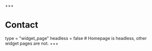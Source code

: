 +++
# Contact
type = "widget_page"
headless = false  # Homepage is headless, other widget pages are not.
+++
